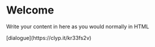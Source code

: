 <h1>Welcome</h1>
<p>Write your content in here as you would normally in HTML</p>
[dialogue](https://clyp.it/kr33fs2v)
 

